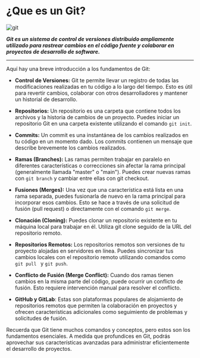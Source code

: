# ¿Que es un Git?

![git](https://git-scm.com/images/logos/1color-darkbg@2x.png)



 ***Git es un sistema de control de versiones distribuido ampliamente utilizado para rastrear cambios en el código fuente y colaborar en proyectos de desarrollo de software.***

***

 Aquí hay una breve introducción a los fundamentos de Git:

+ **Control de Versiones:** Git te permite llevar un registro de todas las modificaciones realizadas en tu código a lo largo del tiempo. Esto es útil para revertir cambios, colaborar con otros desarrolladores y mantener un historial de desarrollo.

+ **Repositorios:** Un repositorio es una carpeta que contiene todos los archivos y la historia de cambios de un proyecto. Puedes iniciar un repositorio Git en una carpeta existente utilizando el comando `git init`.

+ **Commits:** Un commit es una instantánea de los cambios realizados en tu código en un momento dado. Los commits contienen un mensaje que describe brevemente los cambios realizados.

+ **Ramas (Branches):** Las ramas permiten trabajar en paralelo en diferentes características o correcciones sin afectar la rama principal (generalmente llamada "master" o "main"). Puedes crear nuevas ramas con `git branch` y cambiar entre ellas con git checkout.

+ **Fusiones (Merges):** Una vez que una característica está lista en una rama separada, puedes fusionarla de nuevo en la rama principal para incorporar esos cambios. Esto se hace a través de una solicitud de fusión (pull request) o directamente con el comando `git merge`.

+ **Clonación (Cloning):** Puedes clonar un repositorio existente en tu máquina local para trabajar en él. Utiliza git clone seguido de la URL del repositorio remoto.

+ **Repositorios Remotos:** Los repositorios remotos son versiones de tu proyecto alojadas en servidores en línea. Puedes sincronizar tus cambios locales con el repositorio remoto utilizando comandos como `git pull ` y `git push`.

+ **Conflicto de Fusión (Merge Conflict):** Cuando dos ramas tienen cambios en la misma parte del código, puede ocurrir un conflicto de fusión. Esto requiere intervención manual para resolver el conflicto.

+ **GitHub y GitLab**: Estas son plataformas populares de alojamiento de repositorios remotos que permiten la colaboración en proyectos y ofrecen características adicionales como seguimiento de problemas y solicitudes de fusión.

Recuerda que Git tiene muchos comandos y conceptos, pero estos son los fundamentos esenciales. A medida que profundices en Git, podrás aprovechar sus características avanzadas para administrar eficientemente el desarrollo de proyectos.